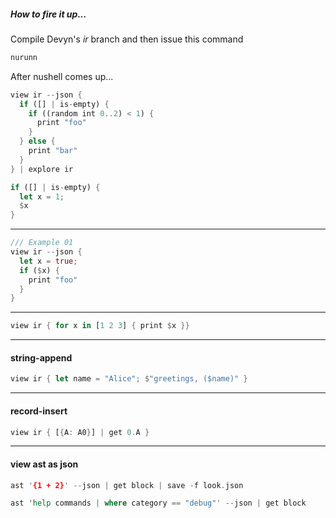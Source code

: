 
##### How to fire it up...

Compile Devyn's *ir* branch and then issue this command

```rust
nurunn
```

After nushell comes up...

```rust
view ir --json {
  if ([] | is-empty) {
    if ((random int 0..2) < 1) {
      print "foo"
    }
  } else {
    print "bar"
  }
} | explore ir
```

```rust
if ([] | is-empty) {
  let x = 1;
  $x
}
```

---

```rust
/// Example 01
view ir --json {
  let x = true;
  if ($x) {
    print "foo"
  }
}
```

---

```rust
view ir { for x in [1 2 3] { print $x }}
```

---

#### string-append

```rust
view ir { let name = "Alice"; $"greetings, ($name)" }
```

---

#### record-insert

```rust
view ir { [{A: A0}] | get 0.A }
```

---

#### view ast as json

```rust
ast '{1 + 2}' --json | get block | save -f look.json
```

```rust
ast 'help commands | where category == "debug"' --json | get block
```
